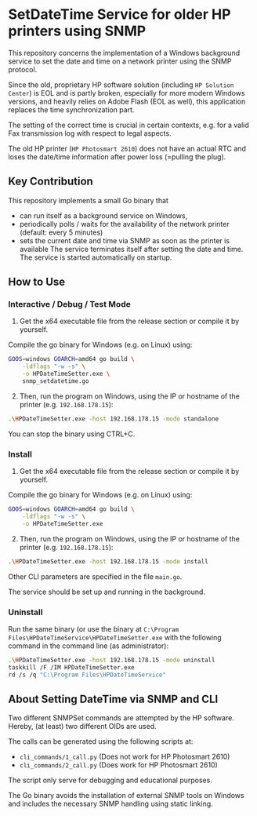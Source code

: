 # SetDateTime Service for older HP printers using SNMP
This repository concerns the implementation of a Windows background service to set the date and time on a network printer using the SNMP protocol.

Since the old, proprietary HP software solution (including `HP Solution Center`) is EOL and is partly broken, especially for more modern Windows versions, and heavily relies on Adobe Flash (EOL as well), this application replaces the time synchronization part.

The setting of the correct time is crucial in certain contexts, e.g. for a valid Fax transmission log with respect to legal aspects.

The old HP printer (`HP Photosmart 2610`) does not have an actual RTC and loses the date/time information after power loss (=pulling the plug).

## Key Contribution
This repository implements a small Go binary that 
- can run itself as a background service on Windows,
- periodically polls / waits for the availability of the network printer (default: every 5 minutes)
- sets the current date and time via SNMP as soon as the printer is available
The service terminates itself after setting the date and time.
The service is started automatically on startup.

## How to Use
### Interactive / Debug / Test Mode
1. Get the x64 executable file from the release section or compile it by yourself.

Compile the go binary for Windows (e.g. on Linux) using:
```bash
GOOS=windows GOARCH=amd64 go build \
    -ldflags "-w -s" \
    -o HPDateTimeSetter.exe \
    snmp_setdatetime.go
```

2. Then, run the program on Windows, using the IP or hostname of the printer (e.g. `192.168.178.15`):
```bash
.\HPDateTimeSetter.exe -host 192.168.178.15 -mode standalone
```
You can stop the binary using CTRL+C.

### Install
1. Get the x64 executable file from the release section or compile it by yourself.

Compile the go binary for Windows (e.g. on Linux) using:
```bash
GOOS=windows GOARCH=amd64 go build \
    -ldflags "-w -s" \
    -o HPDateTimeSetter.exe
```

2. Then, run the program on Windows, using the IP or hostname of the printer (e.g. `192.168.178.15`):
```bash
.\HPDateTimeSetter.exe -host 192.168.178.15 -mode install
```
Other CLI parameters are specified in the file `main.go`.

The service should be set up and running in the background.

### Uninstall
Run the same binary (or use the binary at `C:\Program Files\HPDateTimeService\HPDateTimeSetter.exe` with the following command in the command line (as administrator):
```bash
.\HPDateTimeSetter.exe -host 192.168.178.15 -mode uninstall
taskkill /F /IM HPDateTimeSetter.exe
rd /s /q "C:\Program Files\HPDateTimeService"
```

## About Setting DateTime via SNMP and CLI
Two different SNMPSet commands are attempted by the HP software.
Hereby, (at least) two different OIDs are used.

The calls can be generated using the following scripts at:
- `cli_commands/1_call.py` (Does not work for HP Photosmart 2610)
- `cli_commands/2_call.py` (Does work for HP Photosmart 2610)

The script only serve for debugging and educational purposes.

The Go binary avoids the installation of external SNMP tools on Windows and includes the necessary SNMP handling using static linking.
